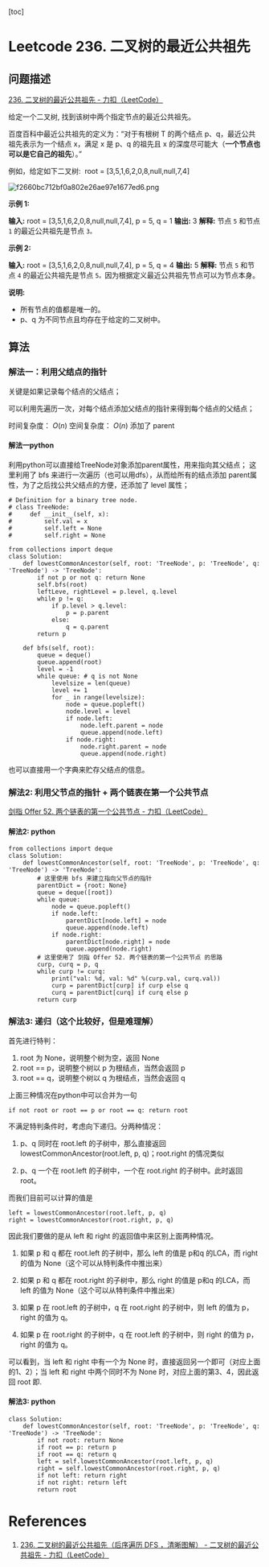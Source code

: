 
[toc]

# Leetcode 236. 二叉树的最近公共祖先

## 问题描述 

[236. 二叉树的最近公共祖先 - 力扣（LeetCode）](https://leetcode-cn.com/problems/lowest-common-ancestor-of-a-binary-tree/)


给定一个二叉树, 找到该树中两个指定节点的最近公共祖先。

百度百科中最近公共祖先的定义为：“对于有根树 T 的两个结点 p、q，最近公共祖先表示为一个结点 x，满足 x 是 p、q 的祖先且 x 的深度尽可能大（**一个节点也可以是它自己的祖先**）。”

例如，给定如下二叉树:  root = \[3,5,1,6,2,0,8,null,null,7,4\]

![f2660bc712bf0a802e26ae97e1677ed6.png](evernotecid://8E200321-31A9-427B-BECA-CC44235980BC/appyinxiangcom/22483756/ENResource/p10519)

**示例 1:**

**输入:** root = \[3,5,1,6,2,0,8,null,null,7,4\], p = 5, q = 1
**输出:** 3
**解释:** 节点 `5` 和节点 `1` 的最近公共祖先是节点 `3。`

**示例 2:**

**输入:** root = \[3,5,1,6,2,0,8,null,null,7,4\], p = 5, q = 4
**输出:** 5
**解释:** 节点 `5` 和节点 `4` 的最近公共祖先是节点 `5。`因为根据定义最近公共祖先节点可以为节点本身。

**说明:**

*   所有节点的值都是唯一的。
*   p、q 为不同节点且均存在于给定的二叉树中。


## 算法

### 解法一：利用父结点的指针


关键是如果记录每个结点的父结点；

可以利用先遍历一次，对每个结点添加父结点的指针来得到每个结点的父结点；

时间复杂度： $O(n)$
空间复杂度： $O(n)$ 添加了 parent 

#### 解法一python

利用python可以直接给TreeNode对象添加parent属性，用来指向其父结点；
这里利用了 bfs 来进行一次遍历（也可以用dfs），从而给所有的结点添加 parent属性，为了之后找公共父结点的方便，还添加了 level 属性；

```
# Definition for a binary tree node.
# class TreeNode:
#     def __init__(self, x):
#         self.val = x
#         self.left = None
#         self.right = None

from collections import deque
class Solution:
    def lowestCommonAncestor(self, root: 'TreeNode', p: 'TreeNode', q: 'TreeNode') -> 'TreeNode':
        if not p or not q: return None
        self.bfs(root)
        leftLeve, rightLevel = p.level, q.level
        while p != q:
            if p.level > q.level:
                p = p.parent
            else:
                q = q.parent
        return p
 
    def bfs(self, root):
        queue = deque()
        queue.append(root)
        level = -1
        while queue: # q is not None
            levelsize = len(queue)
            level += 1
            for _ in range(levelsize):
                node = queue.popleft()
                node.level = level
                if node.left:
                    node.left.parent = node
                    queue.append(node.left)
                if node.right:
                    node.right.parent = node
                    queue.append(node.right)
```

也可以直接用一个字典来贮存父结点的信息。

### 解法2: 利用父节点的指针 + 两个链表在第一个公共节点


[剑指 Offer 52. 两个链表的第一个公共节点 - 力扣（LeetCode）](https://leetcode-cn.com/problems/liang-ge-lian-biao-de-di-yi-ge-gong-gong-jie-dian-lcof/)



#### 解法2: python

```
from collections import deque
class Solution:
    def lowestCommonAncestor(self, root: 'TreeNode', p: 'TreeNode', q: 'TreeNode') -> 'TreeNode':
        # 这里使用 bfs 来建立指向父节点的指针
        parentDict = {root: None}
        queue = deque([root])
        while queue:
            node = queue.popleft()
            if node.left:
                parentDict[node.left] = node
                queue.append(node.left)
            if node.right:
                parentDict[node.right] = node
                queue.append(node.right)
        # 这里使用了 剑指 Offer 52. 两个链表的第一个公共节点 的思路
        curp, curq = p, q
        while curp != curq:
            print("val: %d, val: %d" %(curp.val, curq.val))
            curp = parentDict[curp] if curp else q
            curq = parentDict[curq] if curq else p
        return curp
```

### 解法3: 递归（这个比较好，但是难理解）

首先进行特判：

1. root 为 None，说明整个树为空，返回 None
2. root == p，说明整个树以 p 为根结点，当然会返回 p
3. root == q，说明整个树以 q 为根结点，当然会返回 q

上面三种情况在python中可以合并为一句

```
if not root or root == p or root == q: return root
```

不满足特判条件时，考虑向下递归。分两种情况：
1. p、q 同时在 root.left 的子树中，那么直接返回 lowestCommonAncestor(root.left, p, q)；root.right 的情况类似

2. p、q 一个在 root.left 的子树中，一个在 root.right 的子树中。此时返回 root。

而我们目前可以计算的值是 

```
left = lowestCommonAncestor(root.left, p, q)
right = lowestCommonAncestor(root.right, p, q)
```

因此我们要做的是从 left 和 right 的返回值中来区别上面两种情况。

1. 如果 p 和 q 都在 root.left  的子树中，那么 left 的值是 p和q 的LCA，而 right 的值为 None（这个可以从特判条件中推出来）

2. 如果 p 和 q 都在 root.right  的子树中，那么 right 的值是 p和q 的LCA，而 left 的值为 None（这个可以从特判条件中推出来）

3. 如果 p 在 root.left 的子树中，q 在 root.right 的子树中，则 left 的值为 p，right 的值为 q。

4. 如果 p 在 root.right 的子树中，q 在 root.left 的子树中，则 right 的值为 p，right 的值为 q。


可以看到，当 left 和 right 中有一个为 None 时，直接返回另一个即可（对应上面的1、2）；当 left 和 right 中两个同时不为 None 时，对应上面的第3、4，因此返回 root 即.

#### 解法3: python

```
class Solution:
    def lowestCommonAncestor(self, root: 'TreeNode', p: 'TreeNode', q: 'TreeNode') -> 'TreeNode':
        if not root: return None
        if root == p: return p
        if root == q: return q
        left = self.lowestCommonAncestor(root.left, p, q)
        right = self.lowestCommonAncestor(root.right, p, q)
        if not left: return right
        if not right: return left
        return root
```

# References
1. [236. 二叉树的最近公共祖先（后序遍历 DFS ，清晰图解） - 二叉树的最近公共祖先 - 力扣（LeetCode）](https://leetcode-cn.com/problems/lowest-common-ancestor-of-a-binary-tree/solution/236-er-cha-shu-de-zui-jin-gong-gong-zu-xian-hou-xu/)